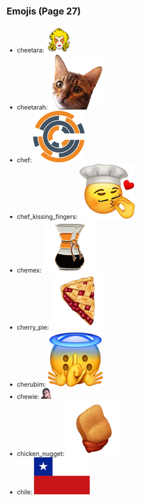 
## Emojis (Page 27)

* cheetara: ![cheetara](output/cheetara.png)
* cheetarah: ![cheetarah](output/cheetarah.png)
* chef: ![chef](output/chef.png)
* chef_kissing_fingers: ![chef_kissing_fingers](output/chef_kissing_fingers.png)
* chemex: ![chemex](output/chemex.png)
* cherry_pie: ![cherry_pie](output/cherry_pie.png)
* cherubim: ![cherubim](output/cherubim.png)
* chewie: ![chewie](output/chewie.png)
* chicken_nugget: ![chicken_nugget](output/chicken_nugget.png)
* chile: ![chile](output/chile.png)
